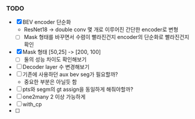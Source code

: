 ### TODO
- [x] BEV encoder 단순화
	- ResNet18 -> double conv 몇 개로 이루어진 간단한 encoder로 변형
	- [ ] Mask 형태를 바꾸면서 수렴이 빨라진건지 encoder의 단순화로 빨라진건지 확인
- [x] Mask 형태 [50,25] -> [200, 100]
	- [ ] 둘의 성능 차이도 확인해보기
- [ ] Decoder layer 수 변경해보기
- [ ] 기존에 사용하던 aux bev seg가 필요할까?
	- 중요한 부분은 아닐듯 함
- [ ] pts와 segm의 gt assign을 동일하게 해줘야할까?
- [ ] one2many 2 이상 가능하게
- [ ] with_cp
- [ ] 